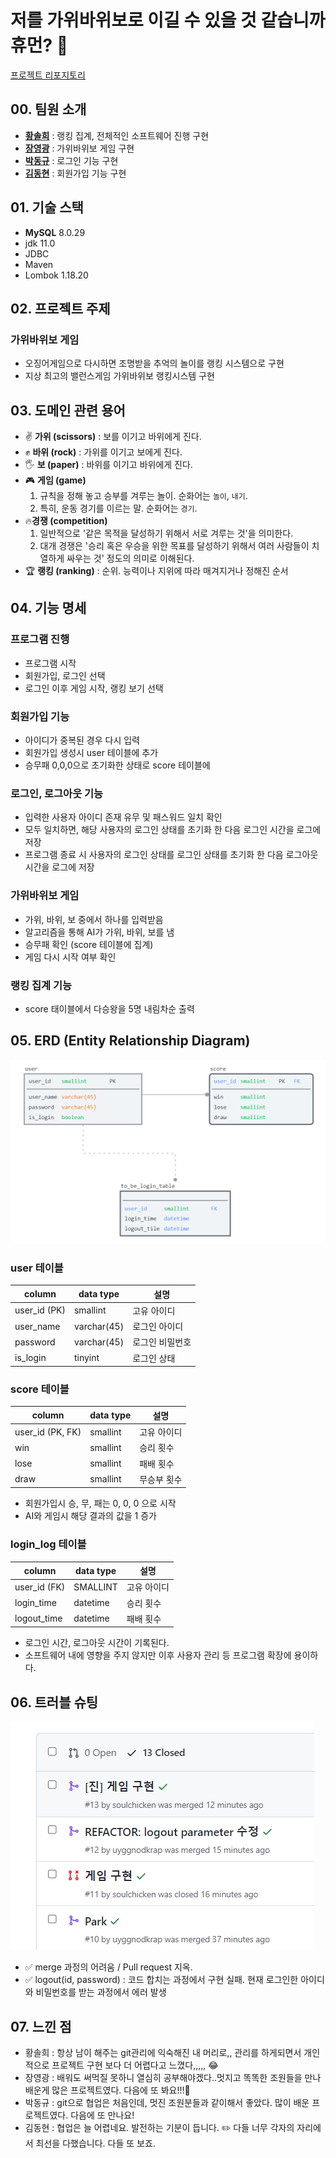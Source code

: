 ﻿# **저를 가위바위보로 이길 수 있을 것 같습니까 휴먼? 🤖**

[프로젝트 리포지토리](https://github.com/soulchicken/rock-paper-scissors-game)

## **00. 팀원 소개**

-   **[황솔희](https://github.com/solhee-hwang)** : 랭킹 집계, 전체적인 소프트웨어 진행 구현
-   **[장영광](https://github.com/glory9802)** : 가위바위보 게임 구현
-   **[박동규](https://github.com/uyggnodkrap)** : 로그인 기능 구현
-   **[김동현](https://github.com/soulchicken)** : 회원가입 기능 구현

## **01. 기술 스택**

-   **MySQL** 8.0.29
-   jdk 11.0
-   JDBC
-   Maven
-   Lombok 1.18.20

## **02. 프로젝트 주제**

### **가위바위보 게임**

-   오징어게임으로 다시하면 조명받을 추억의 놀이를 랭킹 시스템으로 구현
-   지상 최고의 밸런스게임 가위바위보 랭킹시스템 구현

## **03. 도메인 관련 용어**

-   ✌️ **가위 (scissors)** : 보를 이기고 바위에게 진다.
-   ✊ **바위 (rock)** : 가위를 이기고 보에게 진다.
-   🖐️ **보 (paper)** : 바위를 이기고 바위에게 진다.
-   🎮 **게임 (game)**
    1.  규칙을 정해 놓고 승부를 겨루는 놀이. 순화어는 `놀이`, `내기`.
    2.  특히, 운동 경기를 이르는 말. 순화어는 `경기`.
-   🔥**경쟁 (competition)**
    1.  일반적으로 '같은 목적을 달성하기 위해서 서로 겨루는 것'을 의미한다.
    2.  대개 경쟁은 '승리 혹은 우승을 위한 목표를 달성하기 위해서 여러 사람들이 치열하게 싸우는 것' 정도의 의미로 이해된다.
-   🏆 **랭킹 (ranking)** : 순위. 능력이나 지위에 따라 매겨지거나 정해진 순서

## **04. 기능 명세**

### 프로그램 진행

-   프로그램 시작
-   회원가입, 로그인 선택
-   로그인 이후 게임 시작, 랭킹 보기 선택

### 회원가입 기능

-   아이디가 중복된 경우 다시 입력
-   회원가입 생성시 user 테이블에 추가
-   승무패 0,0,0으로 초기화한 상태로 score 테이블에

### 로그인, 로그아웃 기능

-   입력한 사용자 아이디 존재 유무 및 패스워드 일치 확인
-   모두 일치하면, 해당 사용자의 로그인 상태를 초기화 한 다음 로그인 시간을 로그에 저장
-   프로그램 종료 시 사용자의 로그인 상태를 로그인 상태를 초기화 한 다음 로그아웃 시간을 로그에 저장

### 가위바위보 게임

-   가위, 바위, 보 중에서 하나를 입력받음
-   알고리즘을 통해 AI가 가위, 바위, 보를 냄
-   승무패 확인 (score 테이블에 집계)
-   게임 다시 시작 여부 확인

### 랭킹 집계 기능

-   score 태이블에서 다승왕을 5명 내림차순 출력

## **05. ERD (Entity Relationship Diagram)**

![ERD](./img/ERD.png)

### **user** 테이블
| column | data type | 설명 |
| --- | --- | --- |
| user_id (PK) | smallint | 고유 아이디 |
| user_name  | varchar(45) | 로그인 아이디 |
| password  | varchar(45) | 로그인 비밀번호 |
| is_login  | tinyint | 로그인 상태 |
### **score** 테이블
| column | data type | 설명 |
| --- | --- | --- |
| user_id (PK, FK) | smallint | 고유 아이디 |
| win  | smallint | 승리 횟수 |
| lose  | smallint | 패배 횟수 |
| draw | smallint | 무승부 횟수 |
- 회원가입시 승, 무, 패는 0, 0, 0 으로 시작
- AI와 게임시 해당 결과의 값을 1 증가
### login_log 테이블
| column | data type | 설명 |
| --- | --- | --- |
| user_id (FK) | SMALLINT | 고유 아이디 |
| login_time  | datetime | 승리 횟수 |
| logout_time  | datetime | 패배 횟수 |

-   로그인 시간, 로그아웃 시간이 기록된다.
-   소프트웨어 내에 영향을 주지 않지만 이후 사용자 관리 등 프로그램 확장에 용이하다.

## **06. 트러블 슈팅**
![Pull](./img/pull.png)
- ✅  merge 과정의 어려움 / Pull request 지옥.
- ✅  logout(id, password) : 코드 합치는 과정에서 구현 실패. 현재 로그인한 아이디와 비밀번호를 받는 과정에서 에러 발생

## **07. 느낀 점**

-   황솔희 : 항상 남이 해주는 git관리에 익숙해진 내 머리로,, 관리를 하게되면서 개인적으로 프로젝트 구현 보다 더 어렵다고 느꼈다,,,,, 😂
-   장영광 : 배워도 써먹질 못하니 열심히 공부해야겠다..멋지고 똑똑한 조원들을 만나 배운게  많은 프로젝트였다. 다음에 또 봐요!!!🤩
-   박동규 : git으로 협업은 처음인데, 멋진 조원분들과 같이해서 좋았다. 많이 배운 프로젝트였다. 다음에 또 만나요!
-   김동현 : 협업은 늘 어렵네요. 발전하는 기분이 듭니다. ✏️ 다들 너무 각자의 자리에서 최선을 다했습니다. 다들 또 보죠. 
